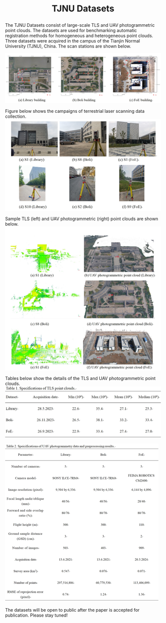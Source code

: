 <h1 align="center"> <p>TJNU Datasets</p></h1>

The TJNU Datasets consist of large-scale TLS and UAV photogrammetric point clouds. The datasets are used for benchmarking automatic registration methods for homogeneous and heterogeneous point clouds. Three datasets were acquired in the campus of the Tianjin Normal University (TJNU), China. The scan stations are shown below.

<img src="Scan Stations.png" alt="Network" style="zoom:50%;" />

Figure below shows the campaigns of terrestrial laser scanning data collection.
<img src="Laser Scanning.png" alt="Network" style="zoom:50%;" />

Sample TLS (left) and UAV photogrammetric (right) point clouds are shown below.
<img src="TLS and Photogrammetric Point Clouds.png" alt="Network" style="zoom:50%;" />

Tables below show the details of the TLS and UAV photogrammetric point clouds.
<img src="Specifications of TLS Point Clouds.png" alt="Network" style="zoom:50%;" />

<img src="Specifications of UAV Photogrammetry.png" alt="Network" style="zoom:50%;" />

The datasets will be open to public after the paper is accepted for publication. Please stay tuned!